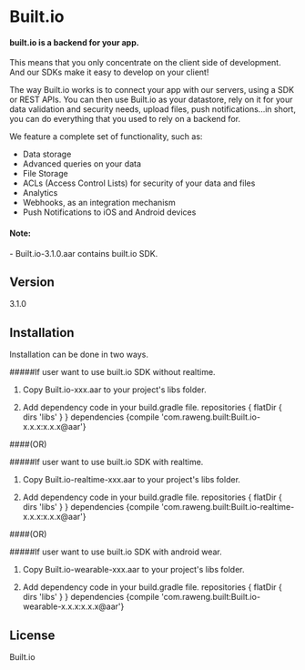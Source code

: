 Built.io
=========

<h4>built.io is a backend for your app.</h4>


This means that you only concentrate on the client side of development. And our SDKs make it easy to develop on your client!

The way Built.io works is to connect your app with our servers, using a SDK or REST APIs. You can then use Built.io as your datastore, rely on it for your data validation and security needs, upload files, push notifications...in short, you can do everything that you used to rely on a backend for.

We feature a complete set of functionality, such as:

- Data storage
- Advanced queries on your data
- File Storage
- ACLs (Access Control Lists) for security of your data and files
- Analytics
- Webhooks, as an integration mechanism
- Push Notifications to iOS and Android devices  

<h4>Note:</h4>
- Built.io-3.1.0.aar contains built.io SDK. 

Version
----

3.1.0


Installation
--------------

Installation can be done in two ways.

#####If user want to use built.io SDK without realtime.

 1. Copy Built.io-xxx.aar to your project's libs folder.
		  
 2. Add dependency code in your build.gradle file. 
        repositories {
            flatDir {
    	        dirs 'libs'
            }
        }
        dependencies {compile 'com.raweng.built:Built.io-x.x.x:x.x.x@aar'}
  
####(OR)
    
#####If user want to use built.io SDK with realtime.

 1. Copy Built.io-realtime-xxx.aar to your project's libs folder.
		  
 2. Add dependency code in your build.gradle file. 
        repositories {
            flatDir {
    	        dirs 'libs'
            }
        }
        dependencies {compile 'com.raweng.built:Built.io-realtime-x.x.x:x.x.x@aar'}
 
####(OR)

#####If user want to use built.io SDK with android wear.

 1. Copy Built.io-wearable-xxx.aar to your project's libs folder.
		  
 2. Add dependency code in your build.gradle file. 
        repositories {
            flatDir {
    	        dirs 'libs'
            }
        }
        dependencies {compile 'com.raweng.built:Built.io-wearable-x.x.x:x.x.x@aar'} 


License
----

Built.io
  
    